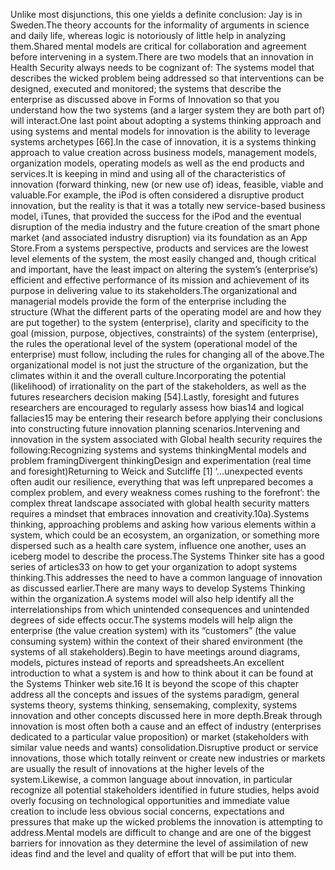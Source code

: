 Unlike most disjunctions, this one yields a definite conclusion: Jay is in Sweden.The theory accounts for the informality of arguments in science and daily life, whereas logic is notoriously of little help in analyzing them.Shared mental models are critical for collaboration and agreement before intervening in a system.There are two models that an innovation in Health Security always needs to be cognizant of: The systems model that describes the wicked problem being addressed so that interventions can be designed, executed and monitored; the systems that describe the enterprise as discussed above in Forms of Innovation so that you understand how the two systems (and a larger system they are both part of) will interact.One last point about adopting a systems thinking approach and using systems and mental models for innovation is the ability to leverage systems archetypes [66].In the case of innovation, it is a systems thinking approach to value creation across business models, management models, organization models, operating models as well as the end products and services.It is keeping in mind and using all of the characteristics of innovation (forward thinking, new (or new use of) ideas, feasible, viable and valuable.For example, the iPod is often considered a disruptive product innovation, but the reality is that it was a totally new service-based business model, iTunes, that provided the success for the iPod and the eventual disruption of the media industry and the future creation of the smart phone market (and associated industry disruption) via its foundation as an App Store.From a systems perspective, products and services are the lowest level elements of the system, the most easily changed and, though critical and important, have the least impact on altering the system’s (enterprise’s) efficient and effective performance of its mission and achievement of its purpose in delivering value to its stakeholders.The organizational and managerial models provide the form of the enterprise including the structure (What the different parts of the operating model are and how they are put together) to the system (enterprise), clarity and specificity to the goal (mission, purpose, objectives, constraints) of the system (enterprise), the rules the operational level of the system (operational model of the enterprise) must follow, including the rules for changing all of the above.The organizational model is not just the structure of the organization, but the climates within it and the overall culture.Incorporating the potential (likelihood) of irrationality on the part of the stakeholders, as well as the futures researchers decision making [54].Lastly, foresight and futures researchers are encouraged to regularly assess how bias14 and logical fallacies15 may be entering their research before applying their conclusions into constructing future innovation planning scenarios.Intervening and innovation in the system associated with Global health security requires the following:Recognizing systems and systems thinkingMental models and problem framingDivergent thinkingDesign and experimentation (real time and foresight)Returning to Weick and Sutcliffe [1] ‘…unexpected events often audit our resilience, everything that was left unprepared becomes a complex problem, and every weakness comes rushing to the forefront’: the complex threat landscape associated with global health security matters requires a mindset that embraces innovation and creativity.10a).Systems thinking, approaching problems and asking how various elements within a system, which could be an ecosystem, an organization, or something more dispersed such as a health care system, influence one another, uses an iceberg model to describe the process.The Systems Thinker site has a good series of articles33 on how to get your organization to adopt systems thinking.This addresses the need to have a common language of innovation as discussed earlier.There are many ways to develop Systems Thinking within the organization.A systems model will also help identify all the interrelationships from which unintended consequences and unintended degrees of side effects occur.The systems models will help align the enterprise (the value creation system) with its “customers” (the value consuming system) within the context of their shared environment (the systems of all stakeholders).Begin to have meetings around diagrams, models, pictures instead of reports and spreadsheets.An excellent introduction to what a system is and how to think about it can be found at the Systems Thinker web site.16 It is beyond the scope of this chapter address all the concepts and issues of the systems paradigm, general systems theory, systems thinking, sensemaking, complexity, systems innovation and other concepts discussed here in more depth.Break through innovation is most often both a cause and an effect of industry (enterprises dedicated to a particular value proposition) or market (stakeholders with similar value needs and wants) consolidation.Disruptive product or service innovations, those which totally reinvent or create new industries or markets are usually the result of innovations at the higher levels of the system.Likewise, a common language about innovation, in particular recognize all potential stakeholders identified in future studies, helps avoid overly focusing on technological opportunities and immediate value creation to include less obvious social concerns, expectations and pressures that make up the wicked problems the innovation is attempting to address.Mental models are difficult to change and are one of the biggest barriers for innovation as they determine the level of assimilation of new ideas find and the level and quality of effort that will be put into them.